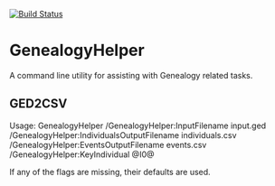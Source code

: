 [![Build Status](https://dev.azure.com/pinkius/GenealogyHelper/_apis/build/status/GenealogyHelper?branchName=master)](https://dev.azure.com/pinkius/GenealogyHelper/_build/latest?definitionId=1&branchName=master)

# GenealogyHelper

A command line utility for assisting with Genealogy related tasks.

## GED2CSV

Usage:
GenealogyHelper /GenealogyHelper:InputFilename input.ged /GenealogyHelper:IndividualsOutputFilename individuals.csv /GenealogyHelper:EventsOutputFilename events.csv /GenealogyHelper:KeyIndividual @I0@

If any of the flags are missing, their defaults are used.
